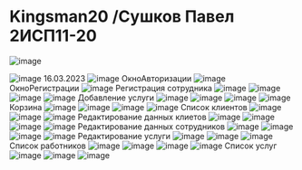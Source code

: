 # Kingsman20 /Сушков Павел 2ИСП11-20

![image](https://user-images.githubusercontent.com/126570912/224980652-1d1af4fc-2256-402f-8419-4b93432c7125.png)

![image](https://user-images.githubusercontent.com/126570912/228216164-e2d8486f-5133-4ef9-bfa0-87614dbd649d.png)
16.03.2023
![image](https://user-images.githubusercontent.com/126570912/228216350-2d038577-6ceb-40af-9eee-30b036b5c334.png)
ОкноАвторизации
![image](https://user-images.githubusercontent.com/126570912/228216552-70a22182-2d2d-48de-a6ce-0b2ece261361.png)
ОкноРегистрации
![image](https://user-images.githubusercontent.com/126570912/228216671-5be9d897-4a78-46a3-82f1-98caf0b7ec15.png)
Регистрация сотрудника
![image](https://github.com/AceKot1/Kingsman20/assets/126570912/723ac20d-ccd5-41cb-9ffa-cf9bf7371815)
![image](https://github.com/AceKot1/Kingsman20/assets/126570912/9b39f318-04de-467c-bf1a-ea8066136bcf)
![image](https://github.com/AceKot1/Kingsman20/assets/126570912/ad9c45f5-998c-49a6-976d-e06517e603fd)
![image](https://github.com/AceKot1/Kingsman20/assets/126570912/bfbc7f77-4c8a-4e65-965c-fed99fb717e3)
Добавление услуги
![image](https://github.com/AceKot1/Kingsman20/assets/126570912/4b1d9f4b-f79c-4bb8-95dd-6e16d944129d)
![image](https://github.com/AceKot1/Kingsman20/assets/126570912/4c97635b-4f6e-495a-bd85-166ce582bf7a)
![image](https://github.com/AceKot1/Kingsman20/assets/126570912/0a05a69c-de2d-4438-9f50-504c375ca9f1)
![image](https://github.com/AceKot1/Kingsman20/assets/126570912/5f5e1b0f-4c70-4ed5-a9b7-e25f90e8c225)
Корзина
![image](https://github.com/AceKot1/Kingsman20/assets/126570912/9933cc6a-6956-469b-a72e-e5fcf06a827d)
![image](https://github.com/AceKot1/Kingsman20/assets/126570912/f6600e4e-0a58-4020-8283-637a14473d35)
![image](https://github.com/AceKot1/Kingsman20/assets/126570912/ec49dcd3-73f4-417a-94cb-8842c1c9ce4f)
![image](https://github.com/AceKot1/Kingsman20/assets/126570912/2a7847b4-6947-4e6e-b0e6-2eb78c0e70ae)
Список клиентов
![image](https://github.com/AceKot1/Kingsman20/assets/126570912/2e33d2b8-8f03-4d07-94f1-067f1dcafb23)
![image](https://github.com/AceKot1/Kingsman20/assets/126570912/2e0bb3dc-4172-46c4-a973-35071ba677de)
![image](https://github.com/AceKot1/Kingsman20/assets/126570912/b7e01fcf-c683-412b-932d-8857ba5f6044)
Редактирование данных клиетов
![image](https://github.com/AceKot1/Kingsman20/assets/126570912/3d6ecd9f-a1f2-43fc-a71c-86865c3ae666)
![image](https://github.com/AceKot1/Kingsman20/assets/126570912/c0e41ece-f965-420a-983f-7306dde3f265)
![image](https://github.com/AceKot1/Kingsman20/assets/126570912/44f0e2eb-b703-41e9-937f-46546393465a)
![image](https://github.com/AceKot1/Kingsman20/assets/126570912/afb17c23-b530-421a-8dd5-ddab0ab3962f)
Редактирование данных сотрудников
![image](https://github.com/AceKot1/Kingsman20/assets/126570912/551d68d0-0712-4d22-aabf-5e55c939e60d)
![image](https://github.com/AceKot1/Kingsman20/assets/126570912/41a21767-5d99-48a3-a08f-4a45db74f6fc)
![image](https://github.com/AceKot1/Kingsman20/assets/126570912/98f9523a-e317-4bad-b2bb-c0da8e22134f)
![image](https://github.com/AceKot1/Kingsman20/assets/126570912/fa078d7a-1b86-4960-b5bd-91cd0f4976a2)
Редактирование услуги
![image](https://github.com/AceKot1/Kingsman20/assets/126570912/2249bfe9-18de-4a60-ac6d-2ed74ce9d531)
![image](https://github.com/AceKot1/Kingsman20/assets/126570912/bf0a65dc-d86d-4689-8aba-b500b124ae1e)
![image](https://github.com/AceKot1/Kingsman20/assets/126570912/21e6a282-dcf6-40f1-8f4f-3f0f74c8516b)
Список работников
![image](https://github.com/AceKot1/Kingsman20/assets/126570912/a5b47bfb-218e-46d6-90d5-09968bfcb852)
![image](https://github.com/AceKot1/Kingsman20/assets/126570912/f1063f54-b006-4e43-8657-38b90e36a41b)
![image](https://github.com/AceKot1/Kingsman20/assets/126570912/4cabad1f-050c-430f-9859-efa6ed316fc3)
![image](https://github.com/AceKot1/Kingsman20/assets/126570912/4f7ec78c-745d-414f-bb5f-918176679145)
Список услуг
![image](https://github.com/AceKot1/Kingsman20/assets/126570912/8e34d473-ccb0-4007-a04a-b2caa2e871e0)
![image](https://github.com/AceKot1/Kingsman20/assets/126570912/059a77aa-7454-4c64-aa19-7f460a08f045)
![image](https://github.com/AceKot1/Kingsman20/assets/126570912/470177ac-9cbf-4514-88b6-e8d357f706ef)


